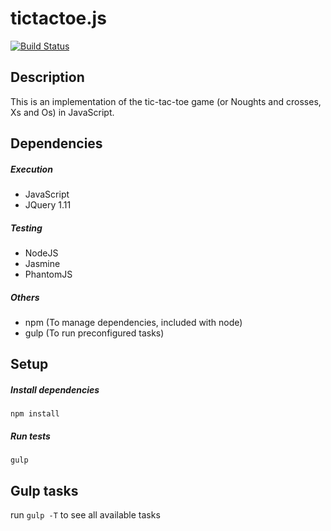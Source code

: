 # tictactoe.js
[![Build Status](https://travis-ci.org/mateuadsuara/tictactoe.js.svg?branch=master)](https://travis-ci.org/mateuadsuara/tictactoe.js)

## Description

This is an implementation of the tic-tac-toe game (or Noughts and crosses, Xs and Os) in JavaScript.

## Dependencies

##### Execution
* JavaScript
* JQuery 1.11

##### Testing
* NodeJS
* Jasmine
* PhantomJS

##### Others
* npm (To manage dependencies, included with node)
* gulp (To run preconfigured tasks)

## Setup

##### Install dependencies
`npm install`

##### Run tests
`gulp`

## Gulp tasks
run `gulp -T` to see all available tasks
